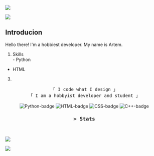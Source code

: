 
![](https://i.postimg.cc/2jc2PPpT/header.png)
<!-- Profile Views Counter -->
![](https://komarev.com/ghpvc/?username=ArtLessYT&style=flat)


<!-- Intro  -->
## Introducion
Hello there! I'm a hobbiest developer. My name is Artem.
1. Skills
<br> - Python
- HTML
3. 
       


<p align="center">
        <!-- Organisation  -->
        <samp>
                「 I code what I design 」
                <br>
                「 I am a hobbyist developer and student 」
                <br>
                <br>
        </samp>
        <!-- Programming Languages -->
        <!-- Python -->
        <img alt="Python-badge" src="https://img.shields.io/badge/-Python-1572b6?style=flat&logo=python&logoColor=white">
        <!-- HTML -->
        <img alt="HTML-badge" src="https://img.shields.io/badge/-HTML-E34F26?style=flat&logo=HTML5&logoColor=white">
        <!-- CSS  -->
        <img alt="CSS-badge" src="https://img.shields.io/badge/-CSS-1572B6?style=flat&logo=CSS3&logoColor=white">
        <!-- C++ -->
        <img alt="C++-badge" src="https://img.shields.io/badge/-C++-9b3675?style=flat&logo=C%2B%2B&logoColor=white">
</p>


<h3 align="center">
        <samp>&gt; 
                <b>Stats</b>
        </samp>
</h3>
<br>

<a href="https://github.com/artndev/"><img src="https://github-readme-stats.vercel.app/api?username=artndev&show_icons=true&theme=dark" /></a>

<a href="https://github.com/artndev/"><img src="https://github-readme-stats.vercel.app/api/top-langs/?username=artndev&layout=compact&theme=dark" /></a>




